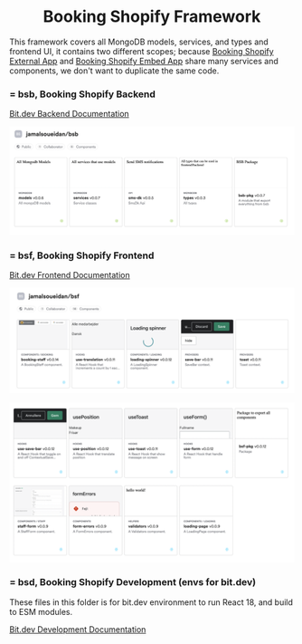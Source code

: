 <h1 align="center">Booking Shopify Framework</h1>

This framework covers all MongoDB models, services, and types and frontend UI, it contains two different scopes; because [Booking Shopify External App](https://github.com/jamalsoueidan/booking-shopify-external-app) and [Booking Shopify Embed App](https://github.com/jamalsoueidan/booking-shopify-embed-app) share many services and components, we don't want to duplicate the same code.

### = bsb, Booking Shopify Backend

<a href="https://bit.cloud/jamalsoueidan/bsb" target="_blank">Bit.dev Backend Documentation</a><br />

<p align="center">
  <img src="https://github.com/jamalsoueidan/booking-shopify-framework/blob/main/screens/bsb.png?raw=true" width="600"/>
</p>

### = bsf, Booking Shopify Frontend

<a href="https://bit.cloud/jamalsoueidan/bsf" target="_blank">Bit.dev Frontend Documentation</a>

<p align="center">
  <img src="https://github.com/jamalsoueidan/booking-shopify-framework/blob/main/screens/bsf.png?raw=true" width="600"/>
</p>

<p align="center">
  <img src="https://github.com/jamalsoueidan/booking-shopify-framework/blob/main/screens/bsf-2.png?raw=true" width="600"/>
</p>

### = bsd, Booking Shopify Development (envs for bit.dev)

These files in this folder is for bit.dev environment to run React 18, and build to ESM modules.

<a href="https://bit.cloud/jamalsoueidan/bsd" target="_blank">Bit.dev Development Documentation</a>
